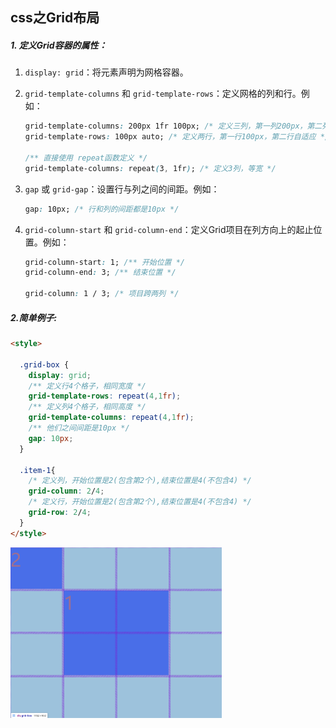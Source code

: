 ## css之Grid布局

##### 1. 定义Grid容器的属性：

1. `display: grid`：将元素声明为网格容器。

2. `grid-template-columns` 和 `grid-template-rows`：定义网格的列和行。例如：

   ```css
   grid-template-columns: 200px 1fr 100px; /* 定义三列，第一列200px，第二列自适应，第三列100px */
   grid-template-rows: 100px auto; /* 定义两行，第一行100px，第二行自适应 */
   
   /** 直接使用 repeat函数定义 */
   grid-template-columns: repeat(3, 1fr); /* 定义3列，等宽 */
   ```

3. `gap` 或 `grid-gap`：设置行与列之间的间距。例如：

   ```css
   gap: 10px; /* 行和列的间距都是10px */
   ```

4. `grid-column-start` 和 `grid-column-end`：定义Grid项目在列方向上的起止位置。例如：

   ```css
   grid-column-start: 1; /** 开始位置 */
   grid-column-end: 3; /** 结束位置 */
   
   grid-column: 1 / 3; /* 项目跨两列 */
   ```

##### 2.简单例子:

```html
<style>

  .grid-box {
    display: grid;
	/** 定义行4个格子，相同宽度 */
    grid-template-rows: repeat(4,1fr);
    /** 定义列4个格子，相同高度 */
    grid-template-columns: repeat(4,1fr);
    /** 他们之间间距是10px */
    gap: 10px;
  }

  .item-1{
    /* 定义列，开始位置是2(包含第2个),结束位置是4(不包含4) */
    grid-column: 2/4;
    /* 定义行，开始位置是2(包含第2个),结束位置是4(不包含4) */
    grid-row: 2/4;
  }
</style>
```

<img src="../../assets/image-20241021104408518.png" alt="image-20241021104408518" style="zoom: 33%;" />